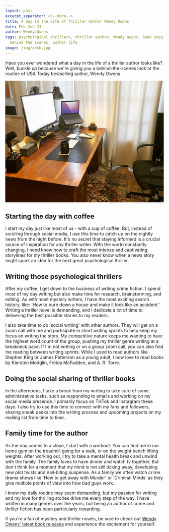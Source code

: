 ```yaml
---
layout: post
excerpt_separator: <!--more-->
title: A Day in the Life of Thriller Author Wendy Owens
date: Feb 2nd 23
author: WendyLOwens
tags: psychological thrillers, thriller author, Wendy Owens, book inspiration,
  behind the scenes, author life
image: /img/desk.jpg
---
```

Have you ever wondered what a day in the life of a thriller author looks like? Well, buckle up because we're giving you a behind-the-scenes look at the routine of USA Today bestselling author, Wendy Owens.

![](/img/desk.jpg)

<!--more-->

## Starting the day with coffee

I start my day just like most of us - with a cup of coffee. But, instead of scrolling through social media, I use this time to catch up on the nightly news from the night before. It's no secret that staying informed is a crucial source of inspiration for any thriller writer. With the world constantly changing, I need know how to craft the most intense and captivating storylines for my thriller books. You also never know when a news story might spark an idea for the next great psychological thriller.

## Writing those psychological thrillers

After my coffee, I get down to the business of writing crime fiction. I spend most of my day writing but also make time for research, brainstorming, and editing. As with most mystery writers, I have the most exciting search history, like: 'How to burn down a house and make it look like an accident.' Writing a thriller novel is demanding, and I dedicate a lot of time to delivering the best possible stories to my readers.

I also take time to do 'social writing' with other authors. They will get on a zoom call with me and participate in short writing sprints to help keep my focus on writing the story. My competitive nature keeps me wanting to have the highest word count of the group, pushing my thriller genre writing at a breakneck pace. If I'm not writing or on a group zoom call, you can also find me reading between writing sprints. While I used to read authors like Stephen King or James Patterson as a young adult, I now love to read books by Kiersten Modglin, Freida McFadden, and A. R. Torre.

## Doing the social sharing of thriller books

In the afternoons, I take a break from my writing to take care of some administrative tasks, such as responding to emails and working on my social media presence. I primarily focus on TikTok and Instagram these days. I also try to use this time to connect with my fans and followers, sharing sneak peeks into the writing process and upcoming projects on my mailing list from time to time.

## Family time for the author

As the day comes to a close, I start with a workout. You can find me in our home gym on the treadmill going for a walk, or on the weight bench lifting weights. After working out, I try to take a mental health break and unwind with the family. The family loves to have dinner and watch tv together. But don't think for a moment that my mind is not still ticking away, developing new plot twists and nail-biting suspense. As a family we often watch crime drama shows like 'How to get away with Murder' or 'Criminal Minds' as they give multiple points of view into how bad guys work.

I know my daily routine may seem demanding, but my passion for writing and my love for thrilling stories drive me every step of the way. I have written in many genres over the years, but being an author of crime and thriller fiction has been particularly rewarding.

If you're a fan of mystery and thriller novels, be sure to check out [Wendy Owens' latest book releases](https://wendyowensbooks.com/books/) and experience the excitement for yourself.